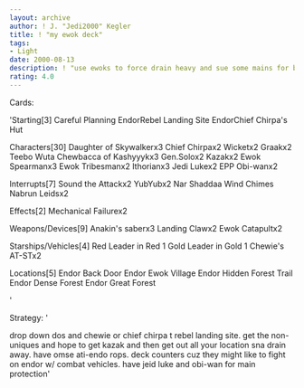 ```yaml
---
layout: archive
author: ! J. "Jedi2000" Kegler
title: ! "my ewok deck"
tags:
- Light
date: 2000-08-13
description: ! "use ewoks to force drain heavy and sue some mains for beat down"
rating: 4.0
---
```

Cards: 

'Starting[3]
Careful Planning
EndorRebel Landing Site
EndorChief Chirpa's Hut

Characters[30]
Daughter of Skywalkerx3
Chief Chirpax2
Wicketx2
Graakx2
Teebo
Wuta
Chewbacca of Kashyyykx3
Gen.Solox2
Kazakx2
Ewok Spearmanx3
Ewok Tribesmanx2
Ithorianx3
Jedi Lukex2
EPP Obi-wanx2



Interrupts[7]
Sound the Attackx2
YubYubx2
Nar Shaddaa Wind Chimes
Nabrun Leidsx2


Effects[2]
Mechanical Failurex2


Weapons/Devices[9]
Anakin's saberx3
Landing Clawx2
Ewok Catapultx2


Starships/Vehicles[4]
Red Leader in Red 1
Gold Leader in Gold 1
Chewie's AT-STx2


Locations[5]
Endor Back Door
Endor Ewok Village
Endor Hidden Forest Trail
Endor Dense Forest
Endor Great Forest


'

Strategy: '

drop down dos and chewie or chief chirpa t rebel landing site. get the non-uniques and hope to get kazak and then get out all your location sna drain away. have omse ati-endo rops. deck counters cuz they might like to fight on endor w/ combat vehicles. have jeid luke and obi-wan for main protection'